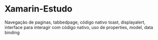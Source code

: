 # Xamarin-Estudo
Navegação de paginas, tabbedpage, código nativo toast, displayalert, interface para interagir com código nativo, uso de properties, model, data binding 

